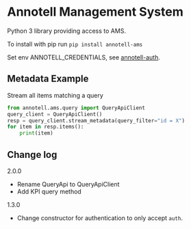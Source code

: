 # Annotell Management System

Python 3 library providing access to AMS. 

To install with pip run `pip install annotell-ams`

Set env ANNOTELL_CREDENTIALS, see [annotell-auth](https://github.com/annotell/annotell-python/tree/master/annotell-auth). 

## Metadata Example
Stream all items matching a query
```python
from annotell.ams.query import QueryApiClient
query_client = QueryApiClient()
resp = query_client.stream_metadata(query_filter="id = X")
for item in resp.items():
    print(item)
```

## Change log
2.0.0
- Rename QueryApi to QueryApiClient
- Add KPI query method

1.3.0
- Change constructor for authentication to only accept `auth`. 